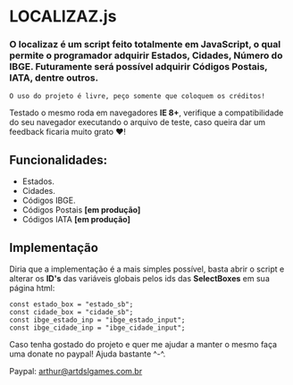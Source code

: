 # LOCALIZAZ.js
### O localizaz é um script feito totalmente em JavaScript, o qual permite o programador adquirir Estados, Cidades, Número do IBGE. Futuramente será possível adquirir Códigos Postais, IATA, dentre outros.
```O uso do projeto é livre, peço somente que coloquem os créditos!```

Testado o mesmo roda em navegadores **IE 8+**, verifique a compatibilidade do seu navegador executando o arquivo de teste, caso queira dar um feedback ficaria muito grato ♥!


## Funcionalidades:
- Estados.
- Cidades.
- Códigos IBGE.
- Códigos Postais **\[em produção]**
- Códigos IATA **\[em produção]**

## Implementação
Diria que a implementação é a mais simples possível, basta abrir o script e alterar os **ID's** das variáveis globais pelos ids das **SelectBoxes** em sua página html:

```
const estado_box = "estado_sb";
const cidade_box = "cidade_sb";
const ibge_estado_inp = "ibge_estado_input";
const ibge_cidade_inp = "ibge_cidade_input";
```

Caso tenha gostado do projeto e quer me ajudar a manter o mesmo faça uma donate no paypal! Ajuda bastante ^-^.

Paypal: arthur@artdslgames.com.br
